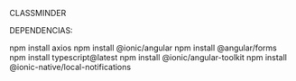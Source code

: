 CLASSMINDER

DEPENDENCIAS:

npm install axios
npm install @ionic/angular
npm install @angular/forms
npm install typescript@latest
npm install @ionic/angular-toolkit
npm install @ionic-native/local-notifications

